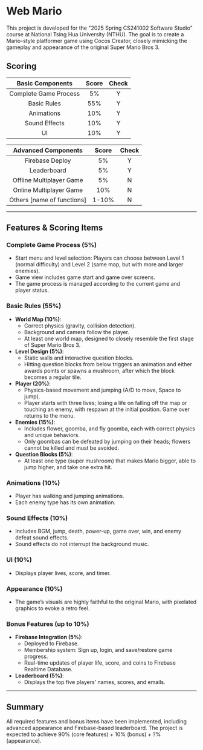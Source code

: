 # Web Mario
This project is developed for the "2025 Spring CS241002 Software Studio" course at National Tsing Hua University (NTHU). The goal is to create a Mario-style platformer game using Cocos Creator, closely mimicking the gameplay and appearance of the original Super Mario Bros 3.

## Scoring

| **Basic Components**           | **Score** | **Check** |
| :----------------------------: | :-------: | :-------: |
| Complete Game Process          |    5%     |    Y      |
| Basic Rules                    |   55%     |    Y      |
| Animations                     |   10%     |    Y      |
| Sound Effects                  |   10%     |    Y      |
| UI                             |   10%     |    Y      |

| **Advanced Components**        | **Score** | **Check** |
| :----------------------------: | :-------: | :-------: |
| Firebase Deploy                |    5%     |    Y      |
| Leaderboard                    |    5%     |    Y      |
| Offline Multiplayer Game       |    5%     |    N      |
| Online Multiplayer Game        |   10%     |    N      |
| Others [name of functions]     | 1-10%     |    N      |

---

## Features & Scoring Items

### Complete Game Process (5%)
- Start menu and level selection: Players can choose between Level 1 (normal difficulty) and Level 2 (same map, but with more and larger enemies).
- Game view includes game start and game over screens.
- The game process is managed according to the current game and player status.

### Basic Rules (55%)
- **World Map (10%)**: 
  - Correct physics (gravity, collision detection).
  - Background and camera follow the player.
  - At least one world map, designed to closely resemble the first stage of Super Mario Bros 3.
- **Level Design (5%)**: 
  - Static walls and interactive question blocks.
  - Hitting question blocks from below triggers an animation and either awards points or spawns a mushroom, after which the block becomes a regular tile.
- **Player (20%)**: 
  - Physics-based movement and jumping (A/D to move, Space to jump).
  - Player starts with three lives; losing a life on falling off the map or touching an enemy, with respawn at the initial position. Game over returns to the menu.
- **Enemies (15%)**: 
  - Includes flower, goomba, and fly goomba, each with correct physics and unique behaviors.
  - Only goombas can be defeated by jumping on their heads; flowers cannot be killed and must be avoided.
- **Question Blocks (5%)**: 
  - At least one type (super mushroom) that makes Mario bigger, able to jump higher, and take one extra hit.

### Animations (10%)
- Player has walking and jumping animations.
- Each enemy type has its own animation.

### Sound Effects (10%)
- Includes BGM, jump, death, power-up, game over, win, and enemy defeat sound effects.
- Sound effects do not interrupt the background music.

### UI (10%)
- Displays player lives, score, and timer.

### Appearance (10%)
- The game’s visuals are highly faithful to the original Mario, with pixelated graphics to evoke a retro feel.

### Bonus Features (up to 10%)
- **Firebase Integration (5%)**: 
  - Deployed to Firebase.
  - Membership system: Sign up, login, and save/restore game progress.
  - Real-time updates of player life, score, and coins to Firebase Realtime Database.
- **Leaderboard (5%)**: 
  - Displays the top five players’ names, scores, and emails.

---

## Summary

All required features and bonus items have been implemented, including advanced appearance and Firebase-based leaderboard. The project is expected to achieve 90% (core features) + 10% (bonus) + ?% (appearance).